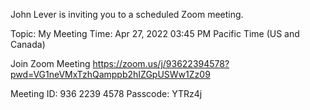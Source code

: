 John Lever is inviting you to a scheduled Zoom meeting.

Topic: My Meeting
Time: Apr 27, 2022 03:45 PM Pacific Time (US and Canada)

Join Zoom Meeting
https://zoom.us/j/93622394578?pwd=VG1neVMxTzhQamppb2hIZGpUSWw1Zz09

Meeting ID: 936 2239 4578
Passcode: YTRz4j


